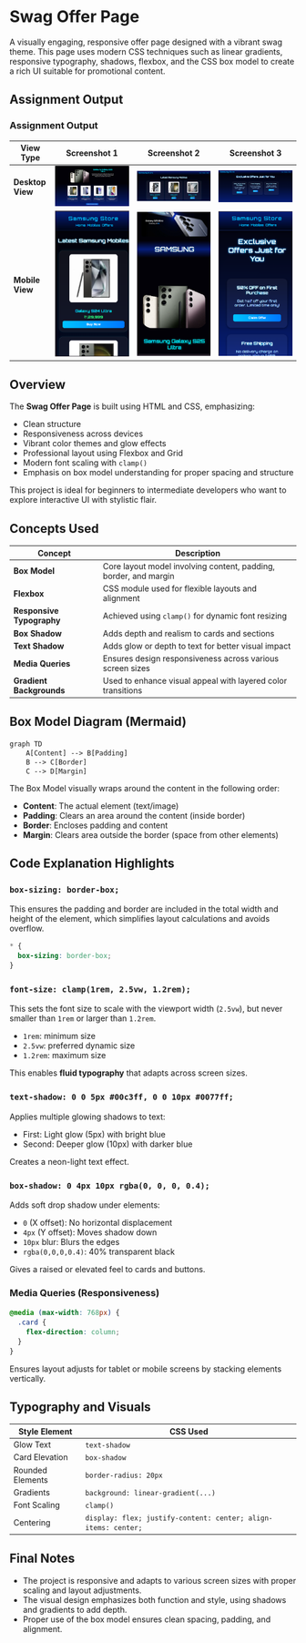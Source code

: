 # Swag Offer Page

A visually engaging, responsive offer page designed with a vibrant swag theme. This page uses modern CSS techniques such as linear gradients, responsive typography, shadows, flexbox, and the CSS box model to create a rich UI suitable for promotional content.

## Assignment Output

### Assignment Output

| View Type        | Screenshot 1                               | Screenshot 2                               | Screenshot 3                               |
| ---------------- | ------------------------------------------ | ------------------------------------------ | ------------------------------------------ |
| **Desktop View** | ![Desktop 1](../../.git-config/output-snapshots/WTL-01-01.png) | ![Desktop 2](../../.git-config/output-snapshots/WTL-01-02.png) | ![Desktop 3](../../.git-config/output-snapshots/WTL-01-03.png) |
| **Mobile View**  | ![Mobile 1](../../.git-config/output-snapshots/WTL-M-01.png)   | ![Mobile 2](../../.git-config/output-snapshots/WTL-M-02.png)   | ![Mobile 3](../../.git-config/output-snapshots/WTL-M-03.png)   |


## Overview

The **Swag Offer Page** is built using HTML and CSS, emphasizing:
- Clean structure
- Responsiveness across devices
- Vibrant color themes and glow effects
- Professional layout using Flexbox and Grid
- Modern font scaling with `clamp()`
- Emphasis on box model understanding for proper spacing and structure

This project is ideal for beginners to intermediate developers who want to explore interactive UI with stylistic flair.

## Concepts Used

| Concept | Description |
|--------|-------------|
| **Box Model** | Core layout model involving content, padding, border, and margin |
| **Flexbox** | CSS module used for flexible layouts and alignment |
| **Responsive Typography** | Achieved using `clamp()` for dynamic font resizing |
| **Box Shadow** | Adds depth and realism to cards and sections |
| **Text Shadow** | Adds glow or depth to text for better visual impact |
| **Media Queries** | Ensures design responsiveness across various screen sizes |
| **Gradient Backgrounds** | Used to enhance visual appeal with layered color transitions |

## Box Model Diagram (Mermaid)

```mermaid
graph TD
    A[Content] --> B[Padding]
    B --> C[Border]
    C --> D[Margin]
```

The Box Model visually wraps around the content in the following order:

* **Content**: The actual element (text/image)
* **Padding**: Clears an area around the content (inside border)
* **Border**: Encloses padding and content
* **Margin**: Clears area outside the border (space from other elements)

## Code Explanation Highlights

### `box-sizing: border-box;`

This ensures the padding and border are included in the total width and height of the element, which simplifies layout calculations and avoids overflow.

```css
* {
  box-sizing: border-box;
}
```

### `font-size: clamp(1rem, 2.5vw, 1.2rem);`

This sets the font size to scale with the viewport width (`2.5vw`), but never smaller than `1rem` or larger than `1.2rem`.

* `1rem`: minimum size
* `2.5vw`: preferred dynamic size
* `1.2rem`: maximum size

This enables **fluid typography** that adapts across screen sizes.

### `text-shadow: 0 0 5px #00c3ff, 0 0 10px #0077ff;`

Applies multiple glowing shadows to text:

* First: Light glow (5px) with bright blue
* Second: Deeper glow (10px) with darker blue

Creates a neon-light text effect.

### `box-shadow: 0 4px 10px rgba(0, 0, 0, 0.4);`

Adds soft drop shadow under elements:

* `0` (X offset): No horizontal displacement
* `4px` (Y offset): Moves shadow down
* `10px` blur: Blurs the edges
* `rgba(0,0,0,0.4)`: 40% transparent black

Gives a raised or elevated feel to cards and buttons.

### Media Queries (Responsiveness)

```css
@media (max-width: 768px) {
  .card {
    flex-direction: column;
  }
}
```

Ensures layout adjusts for tablet or mobile screens by stacking elements vertically.

## Typography and Visuals

| Style Element    | CSS Used                                                       |
| ---------------- | -------------------------------------------------------------- |
| Glow Text        | `text-shadow`                                                  |
| Card Elevation   | `box-shadow`                                                   |
| Rounded Elements | `border-radius: 20px`                                          |
| Gradients        | `background: linear-gradient(...)`                             |
| Font Scaling     | `clamp()`                                                      |
| Centering        | `display: flex; justify-content: center; align-items: center;` |

## Final Notes

* The project is responsive and adapts to various screen sizes with proper scaling and layout adjustments.
* The visual design emphasizes both function and style, using shadows and gradients to add depth.
* Proper use of the box model ensures clean spacing, padding, and alignment.
